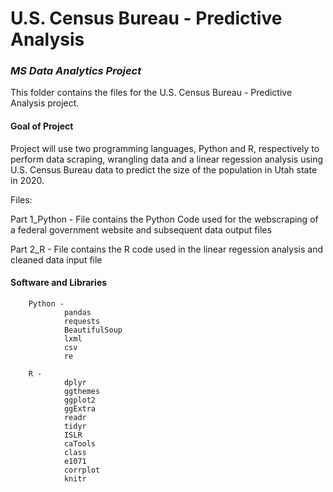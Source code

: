 # U.S. Census Bureau - Predictive Analysis 

### *MS Data Analytics Project*

This folder contains the files for the U.S. Census Bureau - Predictive Analysis project. 


#### Goal of Project

Project will use two programming languages, Python and R, respectively to perform data scraping, wrangling data and a linear regession analysis using U.S. Census Bureau data to predict the size of the population in Utah state in 2020.

Files: 

Part 1_Python - File contains the Python Code used for the webscraping of a federal government website and subsequent data output files

Part 2_R - File contains the R code used in the linear regession analysis and cleaned data input file


#### Software and Libraries

        Python -
                pandas 
                requests
                BeautifulSoup
                lxml
                csv
                re
        
        R - 
                dplyr
                ggthemes
                ggplot2
                ggExtra
                readr
                tidyr
                ISLR
                caTools
                class
                e1071
                corrplot
                knitr
